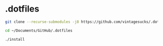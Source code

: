 # .dotfiles

```sh
git clone --recurse-submodules -j8 https://github.com/vintagesucks/.dotfiles.git ~/Documents/GitHub/.dotfiles
```

```sh
cd ~/Documents/GitHub/.dotfiles
```

```sh
./install
```
